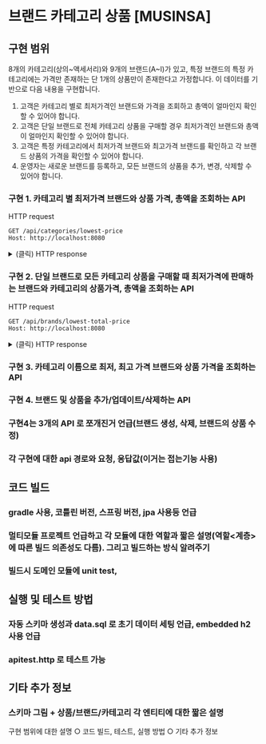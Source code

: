 # 브랜드 카테고리 상품 [MUSINSA]

## 구현 범위
8개의 카테고리(상의~액세서리)와 9개의 브랜드(A~I)가 있고, 특정 브랜드의 특정 카테고리에는 가격만 존재하는 단 1개의 상품만이 존재한다고 가정합니다. 
이 데이터를 기반으로 다음 내용을 구현합니다.
1. 고객은 카테고리 별로 최저가격인 브랜드와 가격을 조회하고 총액이 얼마인지 확인할 수 있어야 합니다.
2. 고객은 단일 브랜드로 전체 카테고리 상품을 구매할 경우 최저가격인 브랜드와 총액이 얼마인지 확인할 수 있어야 합니다.
3. 고객은 특정 카테고리에서 최저가격 브랜드와 최고가격 브랜드를 확인하고 각 브랜드 상품의 가격을 확인할 수 있어야 합니다.
4. 운영자는 새로운 브랜드를 등록하고, 모든 브랜드의 상품을 추가, 변경, 삭제할 수 있어야 합니다.

### 구현 1. 카테고리 별 최저가격 브랜드와 상품 가격, 총액을 조회하는 API
HTTP request
```
GET /api/categories/lowest-price
Host: http://localhost:8080
```
<details>
<summary> (클릭) HTTP response </summary>

``` json
{
  "data": {
    "categoryProducts": [
      {
        "categoryId": 1,
        "categoryName": "상의",
        "product": {
          "id": 17,
          "price": 10000,
          "brandId": 3,
          "brandName": "C"
        }
      },
      {
        "categoryId": 2,
        "categoryName": "아우터",
        "product": {
          "id": 34,
          "price": 5000,
          "brandId": 5,
          "brandName": "E"
        }
      },
      {
        "categoryId": 3,
        "categoryName": "바지",
        "product": {
          "id": 27,
          "price": 3000,
          "brandId": 4,
          "brandName": "D"
        }
      },
      {
        "categoryId": 4,
        "categoryName": "스니커즈",
        "product": {
          "id": 52,
          "price": 9000,
          "brandId": 7,
          "brandName": "G"
        }
      },
      {
        "categoryId": 5,
        "categoryName": "가방",
        "product": {
          "id": 5,
          "price": 2000,
          "brandId": 1,
          "brandName": "A"
        }
      },
      {
        "categoryId": 6,
        "categoryName": "모자",
        "product": {
          "id": 30,
          "price": 1500,
          "brandId": 4,
          "brandName": "D"
        }
      },
      {
        "categoryId": 7,
        "categoryName": "양말",
        "product": {
          "id": 71,
          "price": 1700,
          "brandId": 9,
          "brandName": "I"
        }
      },
      {
        "categoryId": 8,
        "categoryName": "액세서리",
        "product": {
          "id": 48,
          "price": 1900,
          "brandId": 6,
          "brandName": "F"
        }
      }
    ],
    "totalPrice": 34100
  }
}
```
</details>

### 구현 2. 단일 브랜드로 모든 카테고리 상품을 구매할 때 최저가격에 판매하는 브랜드와 카테고리의 상품가격, 총액을 조회하는 API
HTTP request
```
GET /api/brands/lowest-total-price
Host: http://localhost:8080
```
<details>
<summary> (클릭) HTTP response </summary>

``` json
{
  "data": {
    "id": 4,
    "name": "D",
    "categoryProducts": [
      {
        "id": 25,
        "price": 10100,
        "categoryId": 1,
        "categoryName": "상의"
      },
      {
        "id": 26,
        "price": 5100,
        "categoryId": 2,
        "categoryName": "아우터"
      },
      {
        "id": 27,
        "price": 3000,
        "categoryId": 3,
        "categoryName": "바지"
      },
      {
        "id": 28,
        "price": 9500,
        "categoryId": 4,
        "categoryName": "스니커즈"
      },
      {
        "id": 29,
        "price": 2500,
        "categoryId": 5,
        "categoryName": "가방"
      },
      {
        "id": 30,
        "price": 1500,
        "categoryId": 6,
        "categoryName": "모자"
      },
      {
        "id": 31,
        "price": 2400,
        "categoryId": 7,
        "categoryName": "양말"
      },
      {
        "id": 32,
        "price": 2000,
        "categoryId": 8,
        "categoryName": "액세서리"
      }
    ],
    "totalPrice": 36100
  }
}
```
</details>

### 구현 3. 카테고리 이름으로 최저, 최고 가격 브랜드와 상품 가격을 조회하는 API
### 구현 4. 브랜드 및 상품을 추가/업데이트/삭제하는 API


### 구현4는 3개의 API 로 쪼개진거 언급(브랜드 생성, 삭제, 브랜드의 상품 수정)
### 각 구현에 대한 api 경로와 요청, 응답값(이거는 접는기능 사용)

## 코드 빌드
### gradle 사용, 코틀린 버전, 스프링 버전, jpa 사용등 언급
### 멀티모듈 프로젝트 언급하고 각 모듈에 대한 역할과 짧은 설명(역할<계층>에 따른 빌드 의존성도 다름). 그리고 빌드하는 방식 알려주기
### 빌드시 도메인 모듈에 unit test,  

## 실행 및 테스트 방법
### 자동 스키마 생성과 data.sql 로 초기 데이터 세팅 언급, embedded h2 사용 언급
### apitest.http 로 테스트 가능


## 기타 추가 정보
### 스키마 그림 + 상품/브랜드/카테고리 각 엔티티에 대한 짧은 설명


구현 범위에 대한 설명
○ 코드 빌드, 테스트, 실행 방법
○ 기타 추가 정보